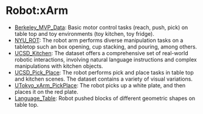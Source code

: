 # Robot:xArm

- [Berkeley_MVP_Data](oed-playground/tree/master/pages/datasets/berkeley_mvp_converted_externally_to_rlds.md): Basic motor control tasks (reach, push, pick) on table top and toy environments (toy kitchen, toy fridge).
- [NYU_ROT](oed-playground/tree/master/pages/datasets/nyu_rot_dataset_converted_externally_to_rlds.md): The robot arm performs diverse manipulation tasks on a tabletop such an box opening, cup stacking, and pouring, among others. 
- [UCSD_Kitchen](oed-playground/tree/master/pages/datasets/ucsd_kitchen_dataset_converted_externally_to_rlds.md): The dataset offers a comprehensive set of real-world robotic interactions, involving natural language instructions and complex manipulations with kitchen objects.
- [UCSD_Pick_Place](oed-playground/tree/master/pages/datasets/ucsd_pick_and_place_dataset_converted_externally_to_rlds.md): The robot performs pick and place tasks in table top and kitchen scenes. The dataset contains a variety of visual variations.
- [UTokyo_xArm_PickPlace](oed-playground/tree/master/pages/datasets/utokyo_xarm_pick_and_place_converted_externally_to_rlds.md): The robot picks up a white plate, and then places it on the red plate.
- [Language_Table](oed-playground/tree/master/pages/datasets/nguage_table.md): Robot pushed blocks of different geometric shapes on table top.